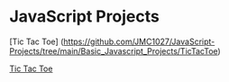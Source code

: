 # JavaScript Projects

 
[Tic Tac Toe]
(https://github.com/JMC1027/JavaScript-Projects/tree/main/Basic_Javascript_Projects/TicTacToe)

[Tic Tac Toe]()
